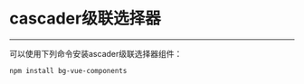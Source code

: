 # cascader级联选择器
---
可以使用下列命令安装ascader级联选择器组件：
``` bash
npm install bg-vue-components
```
<Common-Democode title="基本用法" description="cascader级联选择器组件">
  <cascader-cascader></cascader-cascader>
  <highlight-code slot="codeText" lang="vue">
    <template>
        <section>
            <div>
                在element的cascader基础上增加了常用选择的功能。 依赖element的cascader
            </div>
            <bg-cascader
            ref="cascader"
            :options="options"
            v-model="value"
            :memoryName="'bg-cascader'"
            :request-time="requestTime"
            ></bg-cascader>
            <el-button type="primary" size="mini" @click="requestTime ++">触发保存常用</el-button>
            <el-button type="primary" size="mini" @click="consoleValue">打印value</el-button>
            <el-button type="primary" size="mini" @click="consoleOptions">打印options</el-button>
        </section>
    </template>
    <script>
        const options = [
            {
                createUserId: '',
                modifyDate: '1563535608000',
                hasChildren: true,
                modifyUserId: '',
                remark: '',
                problemName: '售前咨询',
                modifyTimeStamp: '1563536126000',
                mailProblemLabelId: '0b002d26-a9d5-11e9-8dd7-b083feeab00d',
                dataTreeParentId: '',
                parentId: '',
                sortNumer: 1,
                dataTreePrimaryId: '0b002d26-a9d5-11e9-8dd7-b083feeab00d',
                mailAccountTypeId: 2,
                isDeleted: false,
                mailAftersaleIds: '',
                children: [
                    {
                        createUserId: '',
                        modifyDate: '1563536110000',
                        hasChildren: false,
                        modifyUserId: '',
                        remark: '',
                        problemName: '不能保存地址',
                        modifyTimeStamp: '1563536110000',
                        mailProblemLabelId: '3625e783-a9d6-11e9-8dd7-b083feeab00d',
                        dataTreeParentId: '0b002d26-a9d5-11e9-8dd7-b083feeab00d',
                        parentId: '0b002d26-a9d5-11e9-8dd7-b083feeab00d',
                        sortNumer: 1,
                        dataTreePrimaryId: '3625e783-a9d6-11e9-8dd7-b083feeab00d',
                        mailAccountTypeId: 2,
                        isDeleted: false,
                        mailAftersaleIds: '',
                        children: [],
                        deleteUserId: '',
                        treePath: '',
                        createDate: '1563536110000',
                        deleteDate: '-2208988800000'
                    }
                ],
                deleteUserId: '',
                treePath: '',
                createDate: '1563535608000',
                deleteDate: '-2208988800000'
            },
        ]
        export default {
            data() {
                return {
                    value: [],
                    options,
                    requestTime: 0
                }
            },
            methods: {
                consoleValue() {
                    console.log(this.value)
                },
                consoleOptions() {
                    const value = this.$refs['cascader'].optionsWithUsually;
                    console.log(value);
                }
            }
        }
    </script>
  </highlight-code>
</Common-Democode>